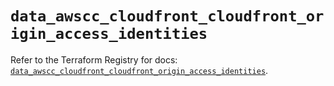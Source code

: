 # `data_awscc_cloudfront_cloudfront_origin_access_identities`

Refer to the Terraform Registry for docs: [`data_awscc_cloudfront_cloudfront_origin_access_identities`](https://registry.terraform.io/providers/hashicorp/awscc/0.70.0/docs/data-sources/cloudfront_cloudfront_origin_access_identities).
